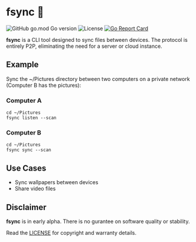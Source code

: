 # fsync 🔄
![GitHub go.mod Go version](https://img.shields.io/github/go-mod/go-version/sebastian-j-ibanez/fsync?color=00ADD8)
![License](https://img.shields.io/github/license/sebastian-j-ibanez/fsync.svg?color=5E5CC4)
[![Go Report Card](https://goreportcard.com/badge/github.com/sebastian-j-ibanez/fsync)](https://goreportcard.com/report/github.com/sebastian-j-ibanez/fsync)


**fsync** is a CLI tool designed to sync files between devices. The protocol is entirely P2P, eliminating the need for a server or cloud instance.

## Example
Sync the ~/Pictures directory between two computers on a private network (Computer B has the pictures):
### Computer A
```
cd ~/Pictures
fsync listen --scan
```
### Computer B
```
cd ~/Pictures
fsync sync --scan
```
## Use Cases
- Sync wallpapers between devices
- Share video files

## Disclaimer
**fsync** is in early alpha. There is no gurantee on software quality or stability.

Read the [LICENSE](LICENSE) for copyright and warranty details.
